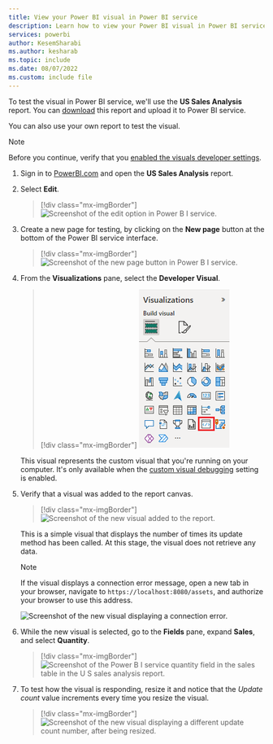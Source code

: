 ```yaml
---
title: View your Power BI visual in Power BI service
description: Learn how to view your Power BI visual in Power BI service
services: powerbi
author: KesemSharabi
ms.author: kesharab
ms.topic: include
ms.date: 08/07/2022
ms.custom: include file
---
```


To test the visual in Power BI service, we'll use the **US Sales Analysis** report. You can [download](https://microsoft.github.io/PowerBI-visuals/docs/step-by-step-lab/images/US_Sales_Analysis.pbix) this report and upload it to Power BI service.

You can also use your own report to test the visual.

>[!NOTE]
>Before you continue, verify that you [enabled the visuals developer settings](../developer/visuals/environment-setup.md#set-up-power-bi-service-for-developing-a-visual).

1. Sign in to [PowerBI.com](https://powerbi.microsoft.com/) and open the **US Sales Analysis** report.

2. Select **Edit**.

    >[!div class="mx-imgBorder"]
    >![Screenshot of the edit option in Power B I service.](media/visual-tutorial-view/edit-report.png)

3. Create a new page for testing, by clicking on the **New page** button at the bottom of the Power BI service interface.

    >[!div class="mx-imgBorder"]
    >![Screenshot of the new page button in Power B I service.](media/visual-tutorial-view/new-page.png)

4. From the **Visualizations** pane, select the **Developer Visual**.

    >[!div class="mx-imgBorder"]
    >![Screenshot of the developer visual in the visualizations pane.](media/visual-tutorial-view/developer-visual.png)

    This visual represents the custom visual that you're running on your computer. It's only available when the [custom visual debugging](../developer/visuals/environment-setup.md#set-up-power-bi-service-for-developing-a-visual) setting is enabled.

5. Verify that a visual was added to the report canvas.

    >[!div class="mx-imgBorder"]
    >![Screenshot of the new visual added to the report.](media/visual-tutorial-view/new-visual.png)

    This is a simple visual that displays the number of times its update method has been called. At this stage, the visual does not retrieve any data.

    >[!NOTE]
    >If the visual displays a connection error message, open a new tab in your browser, navigate to `https://localhost:8080/assets`, and authorize your browser to use this address.
    >
    >![Screenshot of the new visual displaying a connection error.](media/visual-tutorial-view/connection-error.png)

6. While the new visual is selected, go to the **Fields** pane, expand **Sales**, and select **Quantity**.

    >[!div class="mx-imgBorder"]
    >![Screenshot of the Power B I service quantity field in the sales table in the U S sales analysis report.](media/visual-tutorial-view/fields-sales-quantity.png)

7. To test how the visual is responding, resize it and notice that the *Update count* value increments every time you resize the visual.

    >[!div class="mx-imgBorder"]
    >![Screenshot of the new visual displaying a different update count number, after being resized.](media/visual-tutorial-view/resized-visual.png)